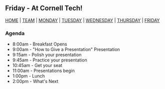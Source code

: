 ## Friday - At Cornell Tech!

[HOME](https://witny-summer-guild-2018.github.io/) |
[TEAM](instructors.md) |
[MONDAY](https://witny-summer-guild-2018.github.io/monday) |
[TUESDAY](https://witny-summer-guild-2018.github.io/tuesday) |
[WEDNESDAY](https://witny-summer-guild-2018.github.io/wednesday) |
[THURSDAY](https://witny-summer-guild-2018.github.io/thursday) |
[FRIDAY](https://witny-summer-guild-2018.github.io/friday)


### Agenda

* 8:00am - Breakfast Opens
* 9:00am - "How to Give a Presentation" Presentation
* 9:15am - Polish your presentation
* 9:45am - Practice your presentation
* 10:45am - Get your seat
* 11:00am - Presentations begin
* 1:00pm - Lunch
* 2:00pm - What's Next
